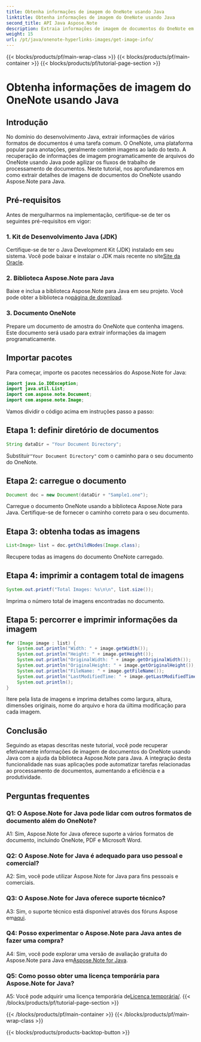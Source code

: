```yaml
---
title: Obtenha informações de imagem do OneNote usando Java
linktitle: Obtenha informações de imagem do OneNote usando Java
second_title: API Java Aspose.Note
description: Extraia informações de imagem de documentos do OneNote em Java! Obtenha dimensões de imagens, nomes de arquivos e muito mais. Etapas fáceis e exemplos de código incluídos. #OneNote #Java #Aspose
weight: 15
url: /pt/java/onenote-hyperlinks-images/get-image-info/
---
```


{{< blocks/products/pf/main-wrap-class >}}
{{< blocks/products/pf/main-container >}}
{{< blocks/products/pf/tutorial-page-section >}}

# Obtenha informações de imagem do OneNote usando Java

## Introdução

No domínio do desenvolvimento Java, extrair informações de vários formatos de documentos é uma tarefa comum. O OneNote, uma plataforma popular para anotações, geralmente contém imagens ao lado do texto. A recuperação de informações de imagem programaticamente de arquivos do OneNote usando Java pode agilizar os fluxos de trabalho de processamento de documentos. Neste tutorial, nos aprofundaremos em como extrair detalhes de imagens de documentos do OneNote usando Aspose.Note para Java.

## Pré-requisitos

Antes de mergulharmos na implementação, certifique-se de ter os seguintes pré-requisitos em vigor:

### 1. Kit de Desenvolvimento Java (JDK)

Certifique-se de ter o Java Development Kit (JDK) instalado em seu sistema. Você pode baixar e instalar o JDK mais recente no site[Site da Oracle](https://www.oracle.com/java/technologies/javase-jdk15-downloads.html).

### 2. Biblioteca Aspose.Note para Java

 Baixe e inclua a biblioteca Aspose.Note para Java em seu projeto. Você pode obter a biblioteca no[página de download](https://releases.aspose.com/note/java/).

### 3. Documento OneNote

Prepare um documento de amostra do OneNote que contenha imagens. Este documento será usado para extrair informações da imagem programaticamente.

## Importar pacotes

Para começar, importe os pacotes necessários do Aspose.Note for Java:

```java
import java.io.IOException;
import java.util.List;
import com.aspose.note.Document;
import com.aspose.note.Image;
```

Vamos dividir o código acima em instruções passo a passo:

## Etapa 1: definir diretório de documentos

```java
String dataDir = "Your Document Directory";
```

 Substituir`"Your Document Directory"` com o caminho para o seu documento do OneNote.

## Etapa 2: carregue o documento

```java
Document doc = new Document(dataDir + "Sample1.one");
```

Carregue o documento OneNote usando a biblioteca Aspose.Note para Java. Certifique-se de fornecer o caminho correto para o seu documento.

## Etapa 3: obtenha todas as imagens

```java
List<Image> list = doc.getChildNodes(Image.class);
```

Recupere todas as imagens do documento OneNote carregado.

## Etapa 4: imprimir a contagem total de imagens

```java
System.out.printf("Total Images: %s\n\n", list.size());
```

Imprima o número total de imagens encontradas no documento.

## Etapa 5: percorrer e imprimir informações da imagem

```java
for (Image image : list) {
    System.out.println("Width: " + image.getWidth());
    System.out.println("Height: " + image.getHeight());
    System.out.println("OriginalWidth: " + image.getOriginalWidth());
    System.out.println("OriginalHeight: " + image.getOriginalHeight());
    System.out.println("FileName: " + image.getFileName());
    System.out.println("LastModifiedTime: " + image.getLastModifiedTime());
    System.out.println();
}
```

Itere pela lista de imagens e imprima detalhes como largura, altura, dimensões originais, nome do arquivo e hora da última modificação para cada imagem.

## Conclusão

Seguindo as etapas descritas neste tutorial, você pode recuperar efetivamente informações de imagem de documentos do OneNote usando Java com a ajuda da biblioteca Aspose.Note para Java. A integração desta funcionalidade nas suas aplicações pode automatizar tarefas relacionadas ao processamento de documentos, aumentando a eficiência e a produtividade.

## Perguntas frequentes

### Q1: O Aspose.Note for Java pode lidar com outros formatos de documento além do OneNote?

A1: Sim, Aspose.Note for Java oferece suporte a vários formatos de documento, incluindo OneNote, PDF e Microsoft Word.

### Q2: O Aspose.Note for Java é adequado para uso pessoal e comercial?

A2: Sim, você pode utilizar Aspose.Note for Java para fins pessoais e comerciais.

### Q3: O Aspose.Note for Java oferece suporte técnico?

 A3: Sim, o suporte técnico está disponível através dos fóruns Aspose em[aqui](https://forum.aspose.com/c/note/28).

### Q4: Posso experimentar o Aspose.Note para Java antes de fazer uma compra?

 A4: Sim, você pode explorar uma versão de avaliação gratuita do Aspose.Note para Java em[Aspose.Note for Java](https://releases.aspose.com/note/java/).

### Q5: Como posso obter uma licença temporária para Aspose.Note for Java?
 
 A5: Você pode adquirir uma licença temporária de[Licença temporária/](https://purchase.aspose.com/temporary-license/).
{{< /blocks/products/pf/tutorial-page-section >}}

{{< /blocks/products/pf/main-container >}}
{{< /blocks/products/pf/main-wrap-class >}}

{{< blocks/products/products-backtop-button >}}
